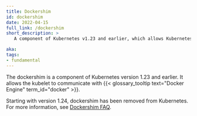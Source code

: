 ```yaml
---
title: Dockershim
id: dockershim
date: 2022-04-15
full_link: /dockershim
short_description: >
   A component of Kubernetes v1.23 and earlier, which allows Kubernetes system components to communicate with Docker Engine.

aka:
tags:
- fundamental
---
```

The dockershim is a component of Kubernetes version 1.23 and earlier. It allows the kubelet
to communicate with {{< glossary_tooltip text="Docker Engine" term_id="docker" >}}.

<!--more-->

Starting with version 1.24, dockershim has been removed from Kubernetes. For more information, see [Dockershim FAQ](/dockershim).
